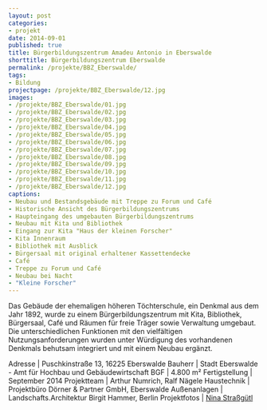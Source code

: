 ```yaml
---
layout: post
categories:
- projekt
date: 2014-09-01
published: true
title: Bürgerbildungszentrum Amadeu Antonio in Eberswalde
shorttitle: Bürgerbildungszentrum Eberswalde
permalink: /projekte/BBZ_Eberswalde/
tags: 
- Bildung
projectpage: /projekte/BBZ_Eberswalde/12.jpg
images:
- /projekte/BBZ_Eberswalde/01.jpg
- /projekte/BBZ_Eberswalde/02.jpg
- /projekte/BBZ_Eberswalde/03.jpg
- /projekte/BBZ_Eberswalde/04.jpg
- /projekte/BBZ_Eberswalde/05.jpg
- /projekte/BBZ_Eberswalde/06.jpg
- /projekte/BBZ_Eberswalde/07.jpg
- /projekte/BBZ_Eberswalde/08.jpg
- /projekte/BBZ_Eberswalde/09.jpg
- /projekte/BBZ_Eberswalde/10.jpg
- /projekte/BBZ_Eberswalde/11.jpg
- /projekte/BBZ_Eberswalde/12.jpg
captions:
- Neubau und Bestandsgebäude mit Treppe zu Forum und Café
- Historische Ansicht des Bürgerbildungszentrums
- Haupteingang des umgebauten Bürgerbildungszentrums
- Neubau mit Kita und Bibliothek
- Eingang zur Kita "Haus der kleinen Forscher"
- Kita Innenraum
- Bibliothek mit Ausblick
- Bürgersaal mit original erhaltener Kassettendecke
- Café
- Treppe zu Forum und Café
- Neubau bei Nacht
- "Kleine Forscher"
---
```

Das Gebäude der ehemaligen höheren Töchterschule, ein Denkmal aus dem Jahr 1892, wurde zu einem Bürgerbildungszentrum mit Kita, Biblio­thek, Bürgersaal, Café und Räumen für freie Träger sowie Verwaltung umgebaut. Die unterschiedlichen Funktionen mit den vielfältigen Nutzungsanforderungen wurden unter Würdigung des vorhandenen Denkmals behutsam integriert und mit einem Neubau ergänzt.

Adresse			|	Puschkinstraße 13, 16225 Eberswalde 
Bauherr			|	Stadt Eberswalde - Amt für Hochbau und Gebäudewirtschaft
BGF				|	4.800 m²
Fertigstellung	|	September 2014
Projektteam	|	Arthur Numrich, Ralf Nägele
Haustechnik	|	Projektbüro Dörner & Partner GmbH, Eberswalde
Außenanlagen	|	Landschafts.Architektur Birgit Hammer, Berlin
Projektfotos	|	[Nina Straßgütl](http://www.ninastrg.de/)